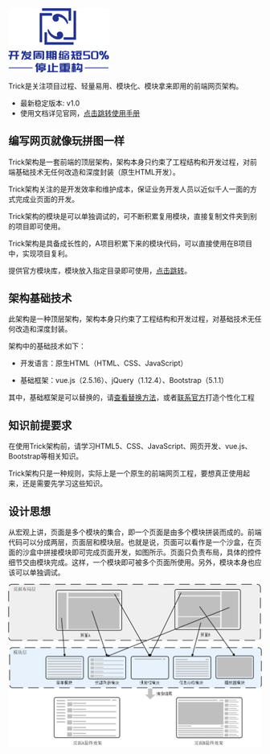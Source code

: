 <img src="https://github.com/YiiGaa/Trick/blob/master/Prop/Common/Img/logo.png" width="200"/>

Trick是关注项目过程、轻量易用、模块化、模块拿来即用的前端网页架构。

- 最新稳定版本: v1.0
- 使用文档详见官网，[点击跳转使用手册](https://stoprefactoring.com/#content@content#framework/trick/)

## 编写网页就像玩拼图一样

Trick架构是一套前端的顶层架构，架构本身只约束了工程结构和开发过程，对前端基础技术无任何改造和深度封装（原生HTML开发）。

Trick架构关注的是开发效率和维护成本，保证业务开发人员以近似千人一面的方式完成业页面的开发。

Trick架构的模块是可以单独调试的，可不断积累复用模块，直接复制文件夹到别的项目即可使用。

Trick架构是具备成长性的，A项目积累下来的模块代码，可以直接使用在B项目中，实现项目复利。

提供官方模块库，模块放入指定目录即可使用，[点击跳转](https://stoprefactoring.com/#content@content#module/front/)。

## 架构基础技术

此架构是一种顶层架构，架构本身只约束了工程结构和开发过程，对基础技术无任何改造和深度封装。

架构中的基础技术如下：

- 开发语言：原生HTML（HTML、CSS、JavaScript）

- 基础框架：vue.js（2.5.16）、jQuery（1.12.4）、Bootstrap（5.1.1）


其中，基础框架是可以替换的，请[查看替换方法](https://stoprefactoring.com/#content@content#framework/trick/other-dependence)，或者[联系官方](https://stoprefactoring.com/#content@content#consult/suport/suport-overview)打造个性化工程

## 知识前提要求

在使用Trick架构前，请学习HTML5、CSS、JavaScript、网页开发、vue.js、Bootstrap等相关知识。

Trick架构只是一种规则，实际上是一个原生的前端网页工程，要想真正使用起来，还是需要先学习这些知识。

## 设计思想

从宏观上讲，页面是多个模块的集合，即一个页面是由多个模块拼装而成的。前端代码可以分成两层，页面层和模块层。也就是说，页面可以看作是一个沙盒，在页面的沙盒中拼接模块即可完成页面开发，如图所示。页面只负责布局，具体的控件细节交由模块完成。这样，一个模块即可被多个页面所使用。另外，模块本身也应该可以单独调试。

![](https://github.com/YiiGaa/Trick/blob/master/Prop/Common/Img/designconcept.png)
